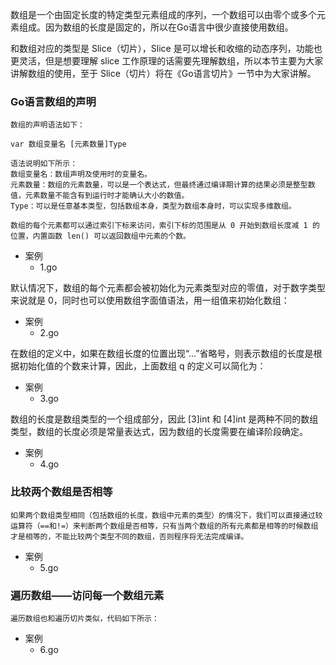 数组是一个由固定长度的特定类型元素组成的序列，一个数组可以由零个或多个元素组成。因为数组的长度是固定的，所以在Go语言中很少直接使用数组。

和数组对应的类型是 Slice（切片），Slice 是可以增长和收缩的动态序列，功能也更灵活，但是想要理解 slice 工作原理的话需要先理解数组，所以本节主要为大家讲解数组的使用，至于 Slice（切片）将在《Go语言切片》一节中为大家讲解。

 ### Go语言数组的声明

    数组的声明语法如下：

    var 数组变量名 [元素数量]Type

    语法说明如下所示：
    数组变量名：数组声明及使用时的变量名。
    元素数量：数组的元素数量，可以是一个表达式，但最终通过编译期计算的结果必须是整型数值，元素数量不能含有到运行时才能确认大小的数值。
    Type：可以是任意基本类型，包括数组本身，类型为数组本身时，可以实现多维数组。

    数组的每个元素都可以通过索引下标来访问，索引下标的范围是从 0 开始到数组长度减 1 的位置，内置函数 len() 可以返回数组中元素的个数。

+ 案例
    * 1.go

默认情况下，数组的每个元素都会被初始化为元素类型对应的零值，对于数字类型来说就是 0，同时也可以使用数组字面值语法，用一组值来初始化数组：
+ 案例
    * 2.go

在数组的定义中，如果在数组长度的位置出现“...”省略号，则表示数组的长度是根据初始化值的个数来计算，因此，上面数组 q 的定义可以简化为：    
+ 案例
    * 3.go

数组的长度是数组类型的一个组成部分，因此 [3]int 和 [4]int 是两种不同的数组类型，数组的长度必须是常量表达式，因为数组的长度需要在编译阶段确定。   
+ 案例
    * 4.go


### 比较两个数组是否相等

    如果两个数组类型相同（包括数组的长度，数组中元素的类型）的情况下，我们可以直接通过较运算符（==和!=）来判断两个数组是否相等，只有当两个数组的所有元素都是相等的时候数组才是相等的，不能比较两个类型不同的数组，否则程序将无法完成编译。  
+ 案例
    * 5.go


### 遍历数组——访问每一个数组元素

    遍历数组也和遍历切片类似，代码如下所示：    
+ 案例
    * 6.go